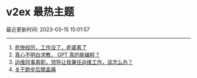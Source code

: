 # v2ex 最热主题

最近更新时间: 2023-03-15 15:01:57

--- 
1. [悲惨经历，工作没了，老婆离了](https://www.v2ex.com/t/924034) 
2. [真心不明白求教， GPT 真的能编程？](https://www.v2ex.com/t/924080) 
3. [运维同事离职，领导让我兼任运维工作，该怎么办？](https://www.v2ex.com/t/924055) 
4. [关于跑步后膝盖痛](https://www.v2ex.com/t/924096) 
